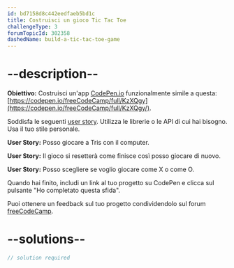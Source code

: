 ```yaml
---
id: bd7158d8c442eedfaeb5bd1c
title: Costruisci un gioco Tic Tac Toe
challengeType: 3
forumTopicId: 302358
dashedName: build-a-tic-tac-toe-game
---
```


# --description--

**Obiettivo:** Costruisci un'app [CodePen.io](https://codepen.io) funzionalmente simile a questa: [https://codepen.io/freeCodeCamp/full/KzXQgy](https://codepen.io/freeCodeCamp/full/KzXQgy/).

Soddisfa le seguenti [user story](https://en.wikipedia.org/wiki/User_story). Utilizza le librerie o le API di cui hai bisogno. Usa il tuo stile personale.

**User Story:** Posso giocare a Tris con il computer.

**User Story:** Il gioco si resetterà come finisce così posso giocare di nuovo.

**User Story:** Posso scegliere se voglio giocare come X o come O.

Quando hai finito, includi un link al tuo progetto su CodePen e clicca sul pulsante "Ho completato questa sfida".

Puoi ottenere un feedback sul tuo progetto condividendolo sul forum [freeCodeCamp](https://forum.freecodecamp.org/c/project-feedback/409).

# --solutions--

```js
// solution required
```
